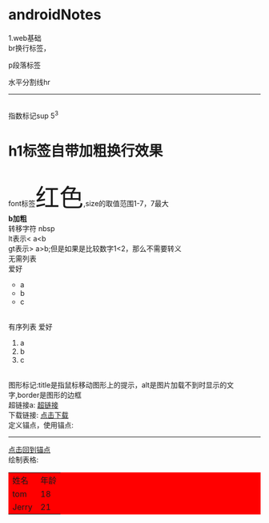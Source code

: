 # androidNotes
<a name="_ac"></a>
1.web基础<br/>br换行标签，<p>p段落标签</p>  水平分割线hr<hr>    
指数标记sup  5<sup>3</sup>  <h1>h1标签自带加粗换行效果</h1>
<br/>font标签<font size="7">红色</font>,size的取值范围1-7，7最大<br/>
<b>b加粗</b>
<br/>转移字符&nbsp;nbsp
<br/>lt表示<   a&lt;b
<br/>gt表示>   a&gt;b;但是如果是比较数字1<2，那么不需要转义 <br/>
无需列表   
爱好<ul type="circle">
 <li>a</li>
  <li>b</li>
   <li>c</li>
</ul>
</br>
有序列表      
爱好<ol>
 <li>a</li>
  <li>b</li>
   <li>c</li>
</ol>

<br/>
图形标记:title是指鼠标移动图形上的提示，alt是图片加载不到时显示的文字,border是图形的边框 
<br/>
超链接a: <a href="https://www.baidu.com/" target="_blank">超链接</a>
<br/>
下载链接: <a href="thunder://***************" target="_blank">点击下载</a>
<br/>
定义锚点，使用锚点: <a name="_abc"></a>   <br/> <hr><a href="#_ac">点击回到锚点</a>
<br/>
绘制表格:<table bgcolor="red" cellpadding=1><tr><td>姓名</td><td>年龄</td></tr><tr><td>tom</td><td>18</td></tr><tr><td>Jerry</td><td>21</td></tr></table>
